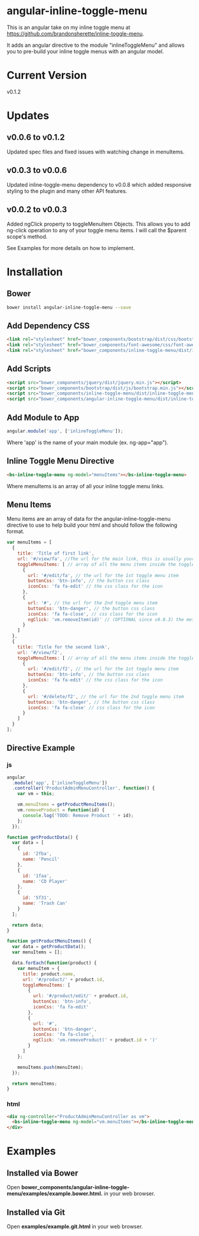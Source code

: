 # angular-inline-toggle-menu

This is an angular take on my inline toggle menu at <https://github.com/brandonsherette/inline-toggle-menu>.

It adds an angular directive to the module "inlineToggleMenu" and allows you 
to pre-build your inline toggle menus with an angular model.

# Current Version
v0.1.2

# Updates

## v0.0.6 to v0.1.2

Updated spec files and fixed issues with watching change in menuItems.

## v0.0.3 to v0.0.6

Updated inline-toggle-menu dependency to v0.0.8 which added responsive styling to the plugin 
and many other API features.

## v0.0.2 to v0.0.3

Added ngClick property to toggleMenuItem Objects. This allows you to add ng-click 
operation to any of your toggle menu items. I will call the $parent scope's method.

See Examples for more details on how to implement.

# Installation

## Bower

```bash
bower install angular-inline-toggle-menu --save
```

## Add Dependency CSS
```html
<link rel="stylesheet" href="bower_components/bootstrap/dist/css/bootstrap.min.css">
<link rel="stylesheet" href="bower_components/font-awesome/css/font-awesome.min.css">
<link rel="stylesheet" href="bower_components/inline-toggle-menu/dist/inline-toggle-menu.min.css">
```

## Add Scripts

```html
<script src="bower_components/jquery/dist/jquery.min.js"></script>
<script src="bower_components/bootstrap/dist/js/bootstrap.min.js"></script>
<script src="bower_components/inline-toggle-menu/dist/inline-toggle-menu.min.js"></script>
<script src="bower_components/angular-inline-toggle-menu/dist/inline-toggle-menu.js></script>
```

## Add Module to App

```js
angular.module('app', ['inlineToggleMenu']);
```
Where 'app' is the name of your main module (ex. ng-app="app").

## Inline Toggle Menu Directive
```html
<bs-inline-toggle-menu ng-model="menuItems"></bs-inline-toggle-menu>
```
Where menuItems is an array of all your inline toggle menu links.

## Menu Items

Menu items are an array of data for the angular-inline-toggle-menu directive 
to use to help build your html and should follow the following format.

```js
var menuItems = [
  {
    title: 'Title of first link',
    url: '#/view/fa', //The url for the main link, this is usually your view url
    toggleMenuItems: [ // array of all the menu items inside the toggle
      {
        url: '#/edit/fa', // the url for the 1st toggle menu item
        buttonCss: 'btn-info', // the button css class
        iconCss: 'fa fa-edit' // the css class for the icon
      },
      {
        url: '#', // the url for the 2nd toggle menu item
        buttonCss: 'btn-danger', // the button css class
        iconCss: 'fa fa-close', // css class for the icon
        ngClick: 'vm.removeItem(id)' // (OPTIONAL since v0.0.3) the method to call on ng-click it will target the parent scope in this case vm
      }
    ]
  },
  {
    title: 'Title for the second link',
    url: '#/view/f2',
    toggleMenuItems: [ // array of all the menu items inside the toggle
      {
        url: '#/edit/f2', // the url for the 1st toggle menu item
        buttonCss: 'btn-info', // the button css class
        iconCss: 'fa fa-edit' // the css class for the icon
      },
      {
        url: '#/delete/f2', // the url for the 2nd toggle menu item
        buttonCss: 'btn-danger', // the button css class
        iconCss: 'fa fa-close' // css class for the icon
      }
    ]
  }
];
```

## Directive Example

### js

```js
angular
  .module('app', ['inlineToggleMenu'])
  .controller('ProductAdminMenuController', function() {
    var vm = this;

    vm.menuItems = getProductMenuItems();
    vm.removeProduct = function(id) {
      console.log('TODO: Remove Product ' + id);
    };
  });

function getProductData() {
  var data = [
    {
      id: '2fba',
      name: 'Pencil'
    },
    {
      id: '1faa',
      name: 'CD Player'
    },
    {
      id: '5f31',
      name: 'Trash Can'
    }
  ];

  return data;
}

function getProductMenuItems() {
  var data = getProductData();
  var menuItems = [];

  data.forEach(function(product) {
    var menuItem = {
      title: product.name,
      url: '#/product/' + product.id,
      toggleMenuItems: [
        {
          url: '#/product/edit/' + product.id,
          buttonCss: 'btn-info',
          iconCss: 'fa fa-edit'
        },
        {
          url: '#',
          buttonCss: 'btn-danger',
          iconCss: 'fa fa-close',
          ngClick: 'vm.removeProduct(' + product.id + ')'
        }
      ]
    };

    menuItems.push(menuItem);
  });

  return menuItems;
}
```

### html

```html
<div ng-controller="ProductAdminMenuController as vm">
  <bs-inline-toggle-menu ng-model="vm.menuItems"></bs-inline-toggle-menu>
</div>
```

# Examples

## Installed via Bower
Open **bower_components/angular-inline-toggle-menu/examples/example.bower.html.** in your web browser.

## Installed via Git
Open **examples/example.git.html** in your web browser.
